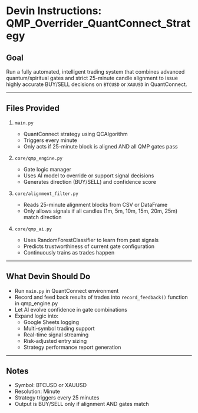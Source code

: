 
# Devin Instructions: QMP_Overrider_QuantConnect_Strategy

## Goal
Run a fully automated, intelligent trading system that combines advanced quantum/spiritual gates and strict 25-minute candle alignment to issue highly accurate BUY/SELL decisions on `BTCUSD` or `XAUUSD` in QuantConnect.

---

## Files Provided

1. `main.py`
   - QuantConnect strategy using QCAlgorithm
   - Triggers every minute
   - Only acts if 25-minute block is aligned AND all QMP gates pass

2. `core/qmp_engine.py`
   - Gate logic manager
   - Uses AI model to override or support signal decisions
   - Generates direction (BUY/SELL) and confidence score

3. `core/alignment_filter.py`
   - Reads 25-minute alignment blocks from CSV or DataFrame
   - Only allows signals if all candles (1m, 5m, 10m, 15m, 20m, 25m) match direction

4. `core/qmp_ai.py`
   - Uses RandomForestClassifier to learn from past signals
   - Predicts trustworthiness of current gate configuration
   - Continuously trains as trades happen

---

## What Devin Should Do

- Run `main.py` in QuantConnect environment
- Record and feed back results of trades into `record_feedback()` function in qmp_engine.py
- Let AI evolve confidence in gate combinations
- Expand logic into:
  - Google Sheets logging
  - Multi-symbol trading support
  - Real-time signal streaming
  - Risk-adjusted entry sizing
  - Strategy performance report generation

---

## Notes

- Symbol: BTCUSD or XAUUSD
- Resolution: Minute
- Strategy triggers every 25 minutes
- Output is BUY/SELL only if alignment AND gates match
